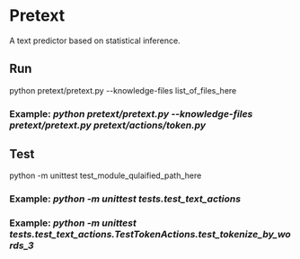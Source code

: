 # Pretext
A text predictor based on statistical inference.

## Run
python pretext/pretext.py --knowledge-files list_of_files_here
### Example: _python pretext/pretext.py --knowledge-files pretext/pretext.py pretext/actions/token.py_

## Test
python -m unittest test_module_qulaified_path_here
### Example: _python -m unittest tests.test_text_actions_
### Example: _python -m unittest tests.test_text_actions.TestTokenActions.test_tokenize_by_words_3_
